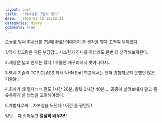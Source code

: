 ```yaml
---
layout: post
title:  "회사생활 7일차 일기"
date:   2016-01-10 18:52:21
categories: diary
comments: true
---
```

오늘로 벌써 회사생활 7일째 완료! 이때까지 든 생각을 몇자 끄적여 봐야겠다.


1.역시 학교랑은 다른 부담감... 사소한거 하나를 하더라도 한번 더 생각해보게된다.

2.세상은 넓고 인재는 많다!! 우물안 개구리에서 벗어나야지...

3.역시 기술력 TOP CLASS 회사 NHN Ent! 학교에서는 전혀 경험해보지 못했던 많은 기술들...

4.회사가 꽤 멀다ㅠㅠ 편도 1시간 20분, 왕복 2시간 40분.... 공중에 날려보내지 말고 좀 유용하게 쓸 방법을 고민해야겠다.

5.개발자로써... 자부심을 느낀다!! 이건 좀 짱인듯!


일단... 다 접어두고 **열심히 배우자!!**